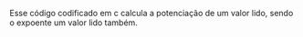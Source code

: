 Esse código codificado em c calcula a potenciação de um valor lido, sendo o expoente um valor lido também.
